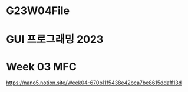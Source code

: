 # G23W04File

# GUI 프로그래밍 2023
# Week 03 MFC

https://nano5.notion.site/Week04-670b11f5438e42bca7be8615ddaff13d
